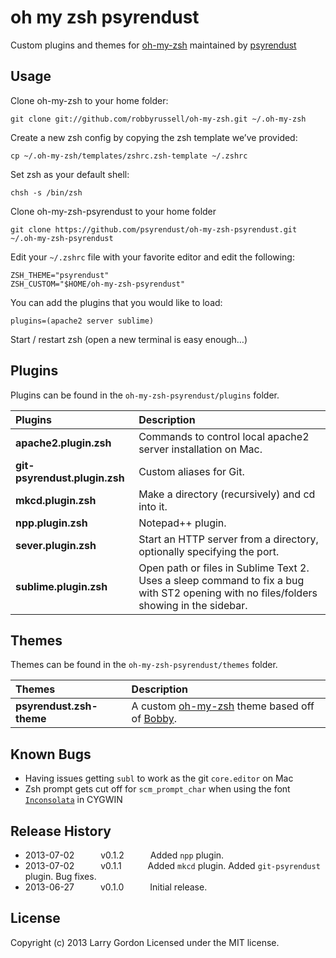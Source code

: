 oh my zsh psyrendust
====================

Custom plugins and themes for [oh-my-zsh](https://github.com/robbyrussell/oh-my-zsh) maintained by [psyrendust](https://github.com/psyrendust)

Usage
-----

Clone oh-my-zsh to your home folder:

```shell
git clone git://github.com/robbyrussell/oh-my-zsh.git ~/.oh-my-zsh
```

Create a new zsh config by copying the zsh template we’ve provided:

```shell
cp ~/.oh-my-zsh/templates/zshrc.zsh-template ~/.zshrc
```

Set zsh as your default shell:

```shell
chsh -s /bin/zsh
```

Clone oh-my-zsh-psyrendust to your home folder

```shell
git clone https://github.com/psyrendust/oh-my-zsh-psyrendust.git ~/.oh-my-zsh-psyrendust
```

Edit your `~/.zshrc` file with your favorite editor and edit the following:

```shell
ZSH_THEME="psyrendust"
ZSH_CUSTOM="$HOME/oh-my-zsh-psyrendust"
```

You can add the plugins that you would like to load:

```shell
plugins=(apache2 server sublime)
```

Start / restart zsh (open a new terminal is easy enough…)

Plugins
-----
Plugins can be found in the `oh-my-zsh-psyrendust/plugins` folder.

| Plugins | Description |
|:--------|:------------|
| **apache2.plugin.zsh**        | Commands to control local apache2 server installation on Mac. |
| **git-psyrendust.plugin.zsh** | Custom aliases for Git. |
| **mkcd.plugin.zsh**           | Make a directory (recursively) and cd into it. |
| **npp.plugin.zsh**            | Notepad++ plugin. |
| **sever.plugin.zsh**          | Start an HTTP server from a directory, optionally specifying the port. |
| **sublime.plugin.zsh**        | Open path or files in Sublime Text 2. Uses a sleep command to fix a bug with ST2 opening with no files/folders showing in the sidebar. |

Themes
-----
Themes can be found in the `oh-my-zsh-psyrendust/themes` folder.

| Themes | Description |
|:--------|:------------|
| **psyrendust.zsh-theme** | A custom [oh-my-zsh](https://github.com/robbyrussell/oh-my-zsh) theme based off of [Bobby](https://github.com/revans/bash-it/blob/master/themes/bobby/bobby.theme.bash). |

Known Bugs
-----
 - Having issues getting `subl` to work as the git `core.editor` on Mac
 - Zsh prompt gets cut off for `scm_prompt_char` when using the font [`Inconsolata`](http://levien.com/type/myfonts/inconsolata.html) in CYGWIN

Release History
-----
 - 2013-07-02   v0.1.2   Added `npp` plugin.
 - 2013-07-02   v0.1.1   Added `mkcd` plugin. Added `git-psyrendust` plugin. Bug fixes.
 - 2013-06-27   v0.1.0   Initial release.

## License
Copyright (c) 2013 Larry Gordon
Licensed under the MIT license.
